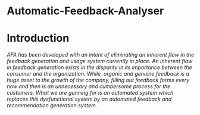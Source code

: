 # Automatic-Feedback-Analyser


# Introduction

_AFA has been developed with an intent of eliminating an inherent flaw in the feedback generation and usage system currently in place. An inherent flaw in feedback generation exists in the disparity in its importance between the consumer and the organization. While, organic and genuine feedback is a huge asset to the growth of the company, filling out feedback forms every now and then is an unnecessary and cumbersome process for the customers. What we are gunning for is an automated system which replaces this dysfunctional system by an automated feedback and recommendation generation system._


